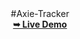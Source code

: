 <div align="center">
#Axie-Tracker <br>
 <a href="https://aflahsidhique.github.io/axie-tracker/" target="_blank" ><strong>➥ Live Demo</strong></a>
</div>
